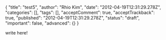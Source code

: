 {
    "title": "test5",
    "author": "Rhio Kim",
    "date": "2012-04-19T12:31:29.278Z",
    "categories": [],
    "tags": [],
    "acceptComment": true,
    "acceptTrackback": true,
    "published": "2012-04-19T12:31:29.278Z",
    "status": "draft",
    "important": false,
    "advanced": {}
}

write here!